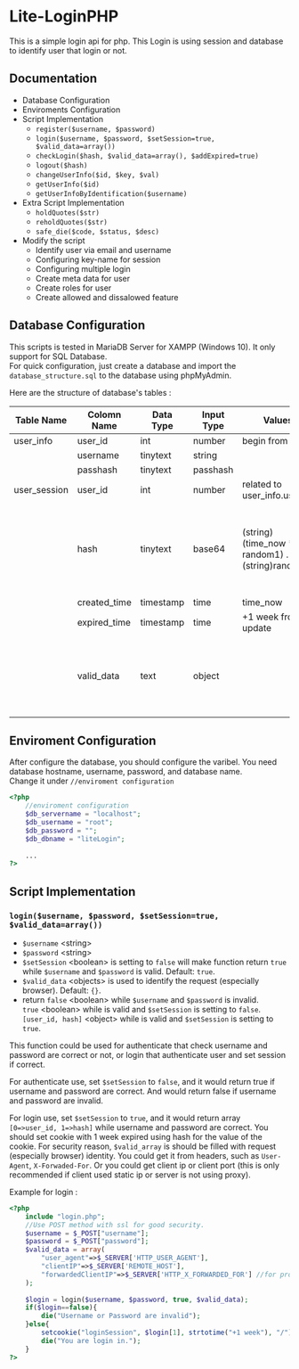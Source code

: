 # Lite-LoginPHP
This is a simple login api for php. This Login is using session and database to identify user that login or not. <br />

## Documentation
- Database Configuration
- Enviroments Configuration
- Script Implementation
	- `register($username, $password)`
	- `login($username, $password, $setSession=true, $valid_data=array())`
	- `checkLogin($hash, $valid_data=array(), $addExpired=true)`
	- `logout($hash)`
	- `changeUserInfo($id, $key, $val)`
	- `getUserInfo($id)`
	- `getUserInfoByIdentification($username)`
- Extra Script Implementation
	- `holdQuotes($str)`
	- `reholdQuotes($str)`
	- `safe_die($code, $status, $desc)`
- Modify the script
	- Identify user via email and username
	- Configuring key-name for session
	- Configuring multiple login
	- Create meta data for user
	- Create roles for user
	- Create allowed and dissalowed feature

## Database Configuration
This scripts is tested in MariaDB Server for XAMPP (Windows 10). It only support for SQL Database. <br />
For quick configuration, just create a database and import the `database_structure.sql` to the database using phpMyAdmin.

Here are the structure of database's tables :

| Table Name   | Colomn Name  | Data Type | Input Type   | Values                                         | Notes                                                                            |
|--------------|--------------|-----------|--------------|------------------------------------------------|----------------------------------------------------------------------------------|
| user_info    | user_id      | int       | number       | begin from 1                                   |                                                                                  |
|              | username     | tinytext  | string       |                                                |                                                                                  |
|              | passhash     | tinytext  | passhash     |                                                |                                                                                  |
| user_session | user_id      | int       | number       | related to user_info.user_id                   |                                                                                  |
|              | hash         | tinytext  | base64       | (string)(time_now * random1) . (string)random2 | random1 is in range 1000 to 9999, and random2 is in range 100000000 to 999999999 |
|              | created_time | timestamp | time         | time_now                                       |                                                                                  |
|              | expired_time | timestamp | time         | +1 week from update                            |                                                                                  |
|              | valid_data   | text      | <json>object |                                                | to identify the request (browser/http call) such as UserAgent or language, etc.  |

## Enviroment Configuration
After configure the database, you should configure the varibel. You need database hostname, username, password, and database name.<br />
Change it under `//enviroment configuration`
```php
<?php
	//enviroment configuration
	$db_servername = "localhost";
	$db_username = "root";
	$db_password = "";
	$db_dbname = "liteLogin";
	
	...
?>
```

## Script Implementation
### `login($username, $password, $setSession=true, $valid_data=array())`
- `$username` \<string\>
- `$password` \<string\>
- `$setSession` \<boolean\> is setting to `false` will make function return `true` while `$username` and `$password` is valid. Default: `true`.
- `$valid_data` \<objects\> is used to identify the request (especially browser). Default: `{}`.
- return `false` \<boolean\> while `$username` and `$password` is invalid. <br />
	 `true` \<boolean\> while is valid and `$setSession` is setting to `false`. <br />
	 `[user_id, hash]` \<object\> while is valid and `$setSession` is setting to `true`. <br />

This function could be used for authenticate that check username and password are correct or not, or login that authenticate user and set session if correct. <br />

For authenticate use, set `$setSession` to `false`, and it would return true if username and password are correct. And would return false if username and password are invalid.

For login use, set `$setSession` to `true`, and it would return array `[0=>user_id, 1=>hash]` while username and password are correct. You should set cookie with 1 week expired using hash for the value of the cookie. For security reason, `$valid_array` is should be filled with request (especially browser) identity. You could get it from headers, such as `User-Agent`, `X-Forwaded-For`. Or you could get client ip or client port (this is only recommended if client used static ip or server is not using proxy). <br />

Example for login :
```php
<?php
	include "login.php";
	//Use POST method with ssl for good security.
	$username = $_POST["username"];
	$password = $_POST["password"];
	$valid_data = array(
		"user_agent"=>$_SERVER['HTTP_USER_AGENT'],
		"clientIP"=>$_SERVER['REMOTE_HOST'],
		"forwardedClientIP"=>$_SERVER['HTTP_X_FORWARDED_FOR'] //for proxy server
	);
	
	$login = login($username, $password, true, $valid_data);
	if($login==false){
		die("Username or Password are invalid");
	}else{
		setcookie("loginSession", $login[1], strtotime("+1 week"), "/");
		die("You are login in.");
	}
?>
```
